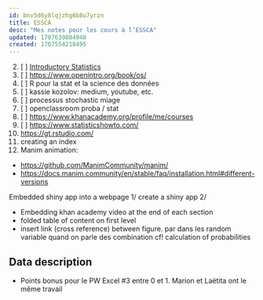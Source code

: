 ```yaml
---
id: bnv5d6y8lqjzhg6b8u7yrzn
title: ESSCA
desc: "Mes notes pour les cours à l’ESSCA"
updated: 1707639084948
created: 1707554218495
---
```


2. [ ] [Introductory Statistics](https://openstax.org/details/books/introductory-statistics-2e?Book%20details)
3. [ ] https://www.openintro.org/book/os/
4. [ ] R pour la stat et la science des données
5. [ ] kassie kozolov: medium, youtube, etc.
6. [ ] processus stochastic miage
7. [ ] openclassroom proba / stat
8. [ ] https://www.khanacademy.org/profile/me/courses
9. [ ] https://www.statisticshowto.com/
10. https://gt.rstudio.com/
11. creating an index
12. Manim animation:

- https://github.com/ManimCommunity/manim/
- https://docs.manim.community/en/stable/faq/installation.html#different-versions

Embedded shiny app into a webpage
1/ create a shiny app
2/

- Embedding khan academy video at the end of each section
- folded table of content on first level
- insert link (cross reference) between figure. par dans les random variable quand on parle des combination cf! calculation of probabilities

## Data description

- Points bonus pour le PW Excel #3 entre 0 et 1. Marion et Laëtita ont le même travail
